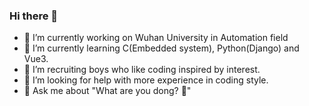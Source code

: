 ### Hi there 👋

<!--
**MugeTong/MugeTong** is a ✨ _special_ ✨ repository because its `README.md` (this file) appears on your GitHub profile.



Here are some ideas to get you started: -->

- 🔭 I’m currently working on Wuhan University in Automation field 
- 🌱 I’m currently learning C(Embedded system), Python(Django) and Vue3.
- 👯 I’m recruiting boys who like coding inspired by interest.
- 🤔 I’m looking for help with more experience in coding style.
- 💬 Ask me about "What are you dong? 🎨"
<!--
- 📫 How to reach me:
- 😄 Pronouns: ...
- ⚡ Fun fact: ...
-->

